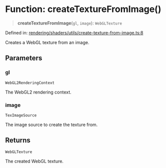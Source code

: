 # Function: createTextureFromImage()

> **createTextureFromImage**(`gl`, `image`): `WebGLTexture`

Defined in: [rendering/shaders/utils/create-texture-from-image.ts:8](https://github.com/Forge-Game-Engine/Forge/blob/6eae4e51dbdc502818b1c2f3a3ffce9e4a1fd125/src/rendering/shaders/utils/create-texture-from-image.ts#L8)

Creates a WebGL texture from an image.

## Parameters

### gl

`WebGL2RenderingContext`

The WebGL2 rendering context.

### image

`TexImageSource`

The image source to create the texture from.

## Returns

`WebGLTexture`

The created WebGL texture.

